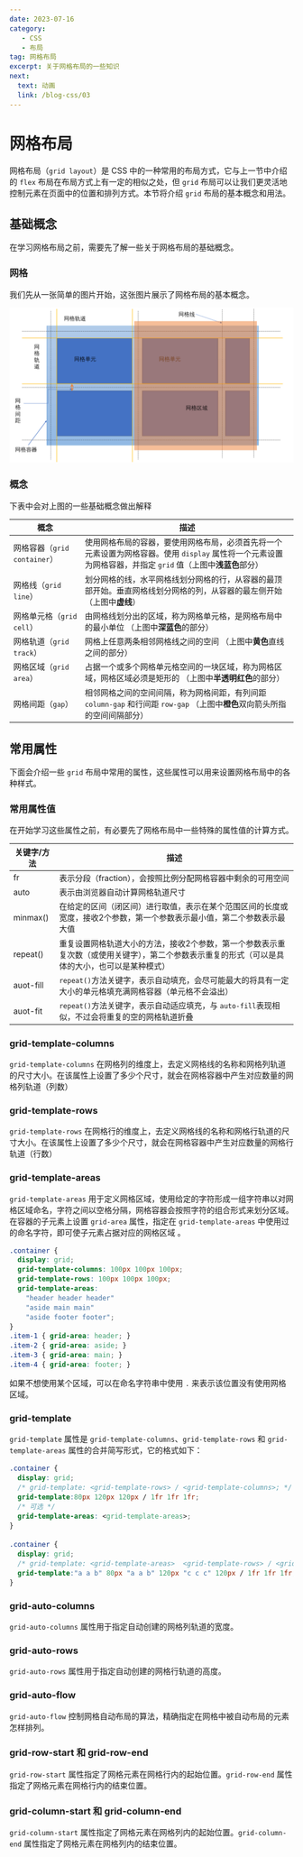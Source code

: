 ```yaml
---
date: 2023-07-16
category:
   - CSS
   - 布局
tag: 网格布局
excerpt: 关于网格布局的一些知识
next:
  text: 动画
  link: /blog-css/03
---
```


# 网格布局
网格布局（`grid layout`）是 CSS 中的一种常用的布局方式，它与上一节中介绍的 `flex` 布局在布局方式上有一定的相似之处，但 `grid` 布局可以让我们更灵活地控制元素在页面中的位置和排列方式。本节将介绍 `grid` 布局的基本概念和用法。

## 基础概念
在学习网格布局之前，需要先了解一些关于网格布局的基础概念。
### 网格
我们先从一张简单的图片开始，这张图片展示了网格布局的基本概念。
    
![grid](/assets/image/grid.png "grid 网格")

### 概念
下表中会对上图的一些基础概念做出解释

| 概念                         | 描述                                                                                                                                                        |
| ---------------------------- | ----------------------------------------------------------------------------------------------------------------------------------------------------------- |
| 网格容器（`grid container`） | 使用网格布局的容器，要使用网格布局，必须首先将一个元素设置为网格容器。使用 `display` 属性将一个元素设置为网格容器，并指定 `grid` 值（上图中**浅蓝色**部分） |
| 网格线（`grid line`）        | 划分网格的线，水平网格线划分网格的行，从容器的最顶部开始。垂直网格线划分网格的列，从容器的最左侧开始  （上图中**虚线**）                                    |
| 网格单元格（`grid cell`）    | 由网格线划分出的区域，称为网格单元格，是网格布局中的最小单位  （上图中**深蓝色**的部分）                                                                    |
| 网格轨道（`grid track`）     | 网格上任意两条相邻网格线之间的空间     （上图中**黄色**直线之间的部分）                                                                                     |
| 网格区域（`grid area`）      | 占据一个或多个网格单元格空间的一块区域，称为网格区域，网格区域必须是矩形的    （上图中**半透明红色**的部分）                                                |
| 网格间距（`gap`）            | 相邻网格之间的空间间隔，称为网格间距，有列间距 `column-gap` 和行间距 `row-gap`     （上图中**橙色**双向箭头所指的空间间隔部分）                             |

## 常用属性
下面会介绍一些 `grid` 布局中常用的属性，这些属性可以用来设置网格布局中的各种样式。

### 常用属性值     
在开始学习这些属性之前，有必要先了网格布局中一些特殊的属性值的计算方式。

| 关键字/方法 | 描述                                                                                                                                            |
| ----------- | ----------------------------------------------------------------------------------------------------------------------------------------------- |
| fr          | 表示分段（fraction），会按照比例分配网格容器中剩余的可用空间                                                                                    |
| auto        | 表示由浏览器自动计算网格轨道尺寸                                                                                                                |
| minmax()    | 在给定的区间（闭区间）进行取值，表示在某个范围区间的长度或宽度，接收2个参数，第一个参数表示最小值，第二个参数表示最大值                         |
| repeat()    | 重复设置网格轨道大小的方法，接收2个参数，第一个参数表示重复次数（或使用关键字），第二个参数表示重复的形式（可以是具体的大小，也可以是某种模式） |
| auot-fill   | `repeat()`方法关键字，表示自动填充，会尽可能最大的将具有一定大小的单元格填充满网格容器（单元格不会溢出）                                        |
| auot-fit    | `repeat()`方法关键字，表示自动适应填充，与 `auto-fill`表现相似，不过会将重复的空的网格轨道折叠                                                  |



### grid-template-columns
`grid-template-columns` 在网格列的维度上，去定义网格线的名称和网格列轨道的尺寸大小。在该属性上设置了多少个尺寸，就会在网格容器中产生对应数量的网格列轨道（列数）

<Mgrid prop="grid-template-columns"></Mgrid>

### grid-template-rows
`grid-template-rows` 在网格行的维度上，去定义网格线的名称和网格行轨道的尺寸大小。在该属性上设置了多少个尺寸，就会在网格容器中产生对应数量的网格行轨道（行数）

<Mgrid prop="grid-template-rows"></Mgrid>

### grid-template-areas
`grid-template-areas` 用于定义网格区域，使用给定的字符形成一组字符串以对网格区域命名，字符之间以空格分隔，网格容器会按照字符的组合形式来划分区域。
在容器的子元素上设置 `grid-area` 属性，指定在 `grid-template-areas` 中使用过的命名字符，即可使子元素占据对应的网格区域 。

```css
.container {
  display: grid;
  grid-template-columns: 100px 100px 100px;
  grid-template-rows: 100px 100px 100px;
  grid-template-areas: 
    "header header header"
    "aside main main"
    "aside footer footer";
}
.item-1 { grid-area: header; }
.item-2 { grid-area: aside; }
.item-3 { grid-area: main; }
.item-4 { grid-area: footer; }
```

<Mgrid prop="grid-template-areas"></Mgrid>

如果不想使用某个区域，可以在命名字符串中使用 `.` 来表示该位置没有使用网格区域。

### grid-template 
`grid-template` 属性是 `grid-template-columns`、`grid-template-rows` 和 `grid-template-areas` 属性的合并简写形式，它的格式如下：
```css
.container {
  display: grid;
  /* grid-template: <grid-template-rows> / <grid-template-columns>; */
  grid-template:80px 120px 120px / 1fr 1fr 1fr;
  /* 可选 */
  grid-template-areas: <grid-template-areas>; 
}

.container {
  display: grid;
  /* grid-template: <grid-template-areas>  <grid-template-rows> / <grid-template-columns>; */
  grid-template:"a a b" 80px "a a b" 120px "c c c" 120px / 1fr 1fr 1fr;
}
```
### grid-auto-columns
`grid-auto-columns` 属性用于指定自动创建的网格列轨道的宽度。

<Mgrid prop="grid-auto-columns"></Mgrid>

### grid-auto-rows
`grid-auto-rows` 属性用于指定自动创建的网格行轨道的高度。

<Mgrid prop="grid-auto-rows"></Mgrid>

### grid-auto-flow
`grid-auto-flow` 控制网格自动布局的算法，精确指定在网格中被自动布局的元素怎样排列。

<Mgrid prop="grid-auto-flow"></Mgrid>

### grid-row-start 和 grid-row-end
`grid-row-start` 属性指定了网格元素在网格行内的起始位置。`grid-row-end` 属性指定了网格元素在网格行内的结束位置。

<Mgrid :prop="['grid-row-start','grid-row-end']"></Mgrid>

### grid-column-start 和 grid-column-end
`grid-column-start` 属性指定了网格元素在网格列内的起始位置。`grid-column-end` 属性指定了网格元素在网格列内的结束位置。

<Mgrid :prop="['grid-column-start','grid-column-end']"></Mgrid>


